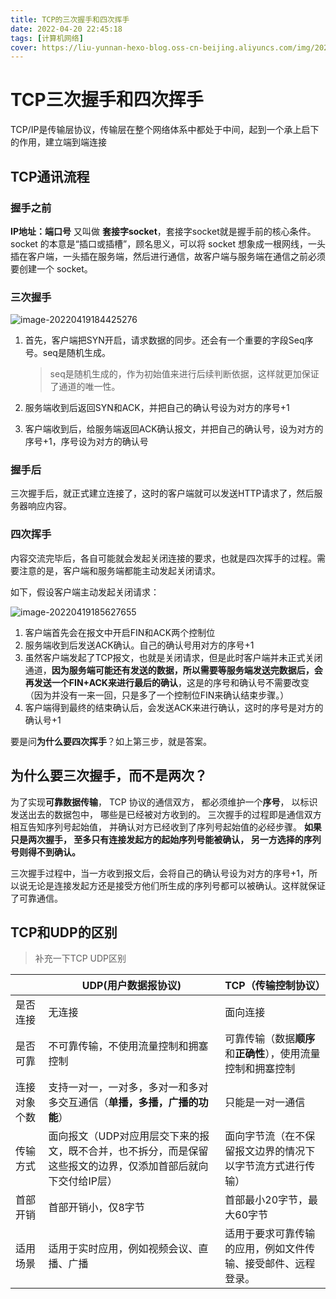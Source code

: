 ```yaml
---
title: TCP的三次握手和四次挥手
date: 2022-04-20 22:45:18
tags: [计算机网络]
cover: https://liu-yunnan-hexo-blog.oss-cn-beijing.aliyuncs.com/img/202204202246343.jpg
---
```

# TCP三次握手和四次挥手

TCP/IP是传输层协议，传输层在整个网络体系中都处于中间，起到一个承上启下的作用，建立端到端连接 

## TCP通讯流程

### 握手之前

**IP地址：端口号** 又叫做 **套接字socket**，套接字socket就是握手前的核心条件。socket 的本意是“插口或插槽”，顾名思义，可以将 socket 想象成一根网线，一头插在客户端，一头插在服务端，然后进行通信，故客户端与服务端在通信之前必须要创建一个 socket。

### 三次握手

![image-20220419184425276](https://liu-yunnan-hexo-blog.oss-cn-beijing.aliyuncs.com/img/202204191844217.png)

1. 首先，客户端把SYN开启，请求数据的同步。还会有一个重要的字段Seq序号。seq是随机生成。

   > seq是随机生成的，作为初始值来进行后续判断依据，这样就更加保证了通道的唯一性。

2. 服务端收到后返回SYN和ACK，并把自己的确认号设为对方的序号+1

3. 客户端收到后，给服务端返回ACK确认报文，并把自己的确认号，设为对方的序号+1，序号设为对方的确认号

### 握手后

三次握手后，就正式建立连接了，这时的客户端就可以发送HTTP请求了，然后服务器响应内容。

### 四次挥手

内容交流完毕后，各自可能就会发起关闭连接的要求，也就是四次挥手的过程。需要注意的是，客户端和服务端都能主动发起关闭请求。

如下，假设客户端主动发起关闭请求：

![image-20220419185627655](https://liu-yunnan-hexo-blog.oss-cn-beijing.aliyuncs.com/img/202204191856509.png)

1. 客户端首先会在报文中开启FIN和ACK两个控制位
2. 服务端收到后发送ACK确认。自己的确认号用对方的序号+1
3. 虽然客户端发起了TCP报文，也就是关闭请求，但是此时客户端并未正式关闭通道，**因为服务端可能还有发送的数据，所以需要等服务端发送完数据后，会再发送一个FIN+ACK来进行最后的确认**，这是的序号和确认号不需要改变（因为并没有一来一回，只是多了一个控制位FIN来确认结束步骤。）
4. 客户端得到最终的结束确认后，会发送ACK来进行确认，这时的序号是对方的确认号+1 

要是问**为什么要四次挥手**？如上第三步，就是答案。

## 为什么要三次握手，而不是两次？

为了实现**可靠数据传输**， TCP 协议的通信双方， 都必须维护一个**序号**， 以标识发送出去的数据包中， 哪些是已经被对方收到的。 三次握手的过程即是通信双方相互告知序列号起始值， 并确认对方已经收到了序列号起始值的必经步骤。
**如果只是两次握手， 至多只有连接发起方的起始序列号能被确认， 另一方选择的序列号则得不到确认。**

三次握手过程中，当一方收到报文后，会将自己的确认号设为对方的序号+1，所以说无论是连接发起方还是接受方他们所生成的序列号都可以被确认。这样就保证了可靠通信。

## TCP和UDP的区别

> 补充一下TCP UDP区别

|              | UDP(用户数据报协议)                                          | TCP（传输控制协议）                                          |
| ------------ | ------------------------------------------------------------ | ------------------------------------------------------------ |
| 是否连接     | 无连接                                                       | 面向连接                                                     |
| 是否可靠     | 不可靠传输，不使用流量控制和拥塞控制                         | 可靠传输（数据**顺序**和**正确性**），使用流量控制和拥塞控制 |
| 连接对象个数 | 支持一对一，一对多，多对一和多对多交互通信（**单播，多播，广播的功能**） | 只能是一对一通信                                             |
| 传输方式     | 面向报文（UDP对应用层交下来的报文，既不合并，也不拆分，而是保留这些报文的边界，仅添加首部后就向下交付给IP层） | 面向字节流（在不保留报文边界的情况下以字节流方式进行传输）   |
| 首部开销     | 首部开销小，仅8字节                                          | 首部最小20字节，最大60字节                                   |
| 适用场景     | 适用于实时应用，例如视频会议、直播、广播                     | 适用于要求可靠传输的应用，例如文件传输、接受邮件、远程登录。 |

